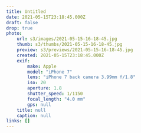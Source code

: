 ```yaml
---
title: Untitled
date: 2021-05-15T23:18:45.000Z
draft: false
drop: true
photo:
    url: s3/images/2021-05-15-16-18-45.jpg
    thumb: s3/thumbs/2021-05-15-16-18-45.jpg
    preview: s3/previews/2021-05-15-16-18-45.jpg
    created: 2021-05-15T23:18:45.000Z
    exif:
        make: Apple
        model: "iPhone 7"
        lens: "iPhone 7 back camera 3.99mm f/1.8"
        iso: 20
        aperture: 1.8
        shutter_speed: 1/1150
        focal_length: "4.0 mm"
        gps: null
    title: null
    caption: null
links: []
---
```

